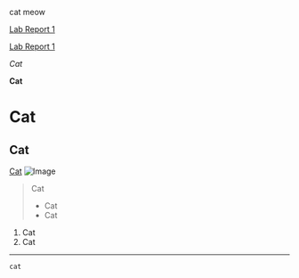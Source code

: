 cat meow

[Lab Report 1](lab-report-1-week-2.html)

[Lab Report 1](https://erichu100.github.io/cse15l-lab-reports/lab-report-1-week-2.html)

*Cat*

**Cat**
# Cat
## Cat
[Cat](https://en.wikipedia.org/wiki/Cat)
![Image](https://upload.wikimedia.org/wikipedia/commons/thumb/4/4d/Cat_November_2010-1a.jpg/1200px-Cat_November_2010-1a.jpg)
>Cat
>* Cat
>* Cat
1. Cat
2. Cat

---

`cat`
